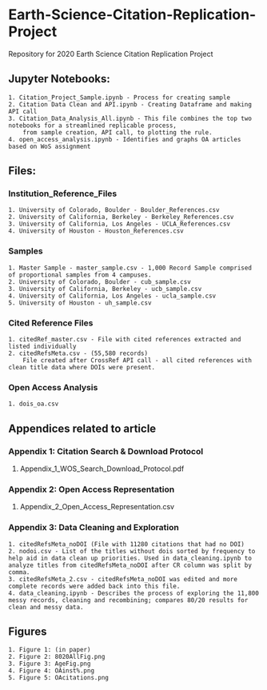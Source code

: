 # Earth-Science-Citation-Replication-Project

Repository for 2020 Earth Science Citation Replication Project

## Jupyter Notebooks:
	1. Citation_Project_Sample.ipynb - Process for creating sample
	2. Citation Data Clean and API.ipynb - Creating Dataframe and making API call
	3. Citation_Data_Analysis_All.ipynb - This file combines the top two notebooks for a streamlined replicable process, 
		from sample creation, API call, to plotting the rule.
	4. open_access_analysis.ipynb - Identifies and graphs OA articles based on WoS assignment

## Files:
### Institution_Reference_Files	
	1. University of Colorado, Boulder - Boulder_References.csv
	2. University of California, Berkeley - Berkeley_References.csv
	3. University of California, Los Angeles - UCLA_References.csv
	4. University of Houston - Houston_References.csv
### Samples
	1. Master Sample - master_sample.csv - 1,000 Record Sample comprised of proportional samples from 4 campuses.
	2. University of Colorado, Boulder - cub_sample.csv
	3. University of California, Berkeley - ucb_sample.csv
	4. University of California, Los Angeles - ucla_sample.csv
	5. University of Houston - uh_sample.csv
### Cited Reference Files
	1. citedRef_master.csv - File with cited references extracted and listed individually
	2. citedRefsMeta.csv - (55,580 records) 
		File created after CrossRef API call - all cited references with clean title data where DOIs were present.
### Open Access Analysis
	1. dois_oa.csv

## Appendices related to article
### Appendix 1: Citation Search & Download Protocol
  1. Appendix_1_WOS_Search_Download_Protocol.pdf
### Appendix 2: Open Access Representation
  1. Appendix_2_Open_Access_Representation.csv
### Appendix 3: Data Cleaning and Exploration
	1. citedRefsMeta_noDOI (File with 11280 citations that had no DOI) 
	2. nodoi.csv - List of the titles without dois sorted by frequency to help aid in data clean up priorities. Used in data_cleaning.ipynb to analyze titles from citedRefsMeta_noDOI after CR column was split by comma.  
	3. citedRefsMeta_2.csv - citedRefsMeta_noDOI was edited and more complete records were added back into this file.  
	4. data_cleaning.ipynb - Describes the process of exploring the 11,800 messy records, cleaning and recombining; compares 80/20 results for clean and messy data.  

## Figures
	1. Figure 1: (in paper)
	2. Figure 2: 8020AllFig.png
	3. Figure 3: AgeFig.png
	4. Figure 4: OAinst%.png
	5. Figure 5: OAcitations.png
